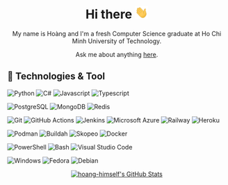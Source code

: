 <div align="center">
<h1>Hi there <img src="./assets/wave.gif" width="30px"></h1>

My name is Hoàng and I'm a fresh Computer Science graduate at Ho Chi Minh University of Technology.

Ask me about anything [here](https://github.com/hoang-himself/hoang-himself/issues).

</div>

## 🔧 Technologies & Tool

![Python](https://img.shields.io/badge/-Python-informational?style=flat&logo=Python&logoColor=white&color=3776AB)
![C#](https://img.shields.io/badge/-C%23-informational?style=flat&logo=c-sharp&logoColor=white&color=341394)
![Javascript](https://img.shields.io/badge/-Javascript-informational?style=flat&logo=javascript&logoColor=white&color=F7DF1E)
![Typescript](https://img.shields.io/badge/-Typescript-informational?style=flat&logo=typescript&logoColor=white&color=3178C6)

![PostgreSQL](https://img.shields.io/badge/-PostgreSQL-informational?style=flat&logo=postgresql&logoColor=white&color=4169E1)
![MongoDB](https://img.shields.io/badge/-MongoDB-informational?style=flat&logo=mongodb&logoColor=white&color=47A248)
![Redis](https://img.shields.io/badge/-Redis-informational?style=flat&logo=redis&logoColor=white&color=DC382D)

![Git](https://img.shields.io/badge/-Git-informational?style=flat&logo=git&logoColor=white&color=F05032)
![GitHub Actions](https://img.shields.io/badge/-GitHub%20Actions-informational?style=flat&logo=github&logoColor=white&color=181717)
![Jenkins](https://img.shields.io/badge/-Jenkins-informational?style=flat&logo=jenkins&logoColor=white&color=D24939)
![Microsoft Azure](https://img.shields.io/badge/-Microsoft%20Azure-informational?style=flat&logo=microsoft-azure&logoColor=white&color=0078D4)
![Railway](https://img.shields.io/badge/-Railway-informational?style=flat&logo=railway&logoColor=white&color=0B0D0E)
![Heroku](https://img.shields.io/badge/-Heroku-informational?style=flat&logo=heroku&logoColor=white&color=430098)

![Podman](https://img.shields.io/badge/-Podman-informational?style=flat&logo=podman&logoColor=white&color=892CA0)
![Buildah](https://img.shields.io/badge/-Buildah-informational?style=flat&logo=buildah&logoColor=white&color=FFCC00)
![Skopeo](https://img.shields.io/badge/-Skopeo-informational?style=flat&logo=skopeo&logoColor=white&color=2A72AC)
![Docker](https://img.shields.io/badge/-Docker-informational?style=flat&logo=docker&logoColor=white&color=2496ED)

![PowerShell](https://img.shields.io/badge/-PowerShell-informational?style=flat&logo=powershell&logoColor=white&color=5391FE)
![Bash](https://img.shields.io/badge/-Bash-informational?style=flat&logo=gnu-bash&logoColor=white&color=4EAA25)
![Visual Studio Code](https://img.shields.io/badge/-Visual%20Studio%20Code-informational?style=flat&logo=visual-studio-code&logoColor=white&color=007ACC)

![Windows](https://img.shields.io/badge/-Windows-informational?style=flat&logo=Windows&logoColor=white&color=0078D6)
![Fedora](https://img.shields.io/badge/-Fedora-informational?style=flat&logo=fedora&logoColor=white&color=51A2DA)
![Debian](https://img.shields.io/badge/-Debian-informational?style=flat&logo=debian&logoColor=white&color=A81D33)

<div align="center">
  <a href="https://github.com/hoang-himself/hoang-himself">
    <img src="https://github-readme-stats.vercel.app/api?username=hoang-himself&show_icons=true&count_private=true&layout=compact&theme=radical&custom_title=Counting%20down%20until%20graduation" alt="hoang-himself's GitHub Stats" />
  </a>
</div>

<!-- Resources -->
<!-- Shields: https://shields.io -->
<!-- Icons: https://simpleicons.org -->
<!-- GitHub Stats: https://github.com/anuraghazra/github-readme-stats -->
